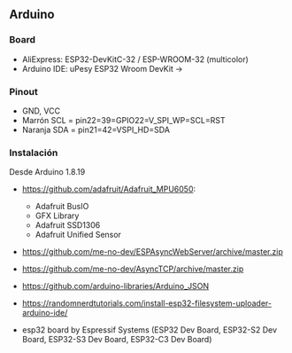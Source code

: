 ## Arduino

### Board 

- AliExpress: ESP32-DevKitC-32 / ESP-WROOM-32 (multicolor)
- Arduino IDE: uPesy ESP32 Wroom DevKit ->

### Pinout
- GND, VCC
- Marrón SCL = pin22=39=GPIO22=V_SPI_WP=SCL=RST
- Naranja SDA = pin21=42=VSPI_HD=SDA

### Instalación

Desde Arduino 1.8.19

- https://github.com/adafruit/Adafruit_MPU6050: 
	- Adafruit BusIO
	- GFX Library
	- Adafruit SSD1306
	- Adafruit Unified Sensor

- https://github.com/me-no-dev/ESPAsyncWebServer/archive/master.zip

- https://github.com/me-no-dev/AsyncTCP/archive/master.zip

- https://github.com/arduino-libraries/Arduino_JSON

- https://randomnerdtutorials.com/install-esp32-filesystem-uploader-arduino-ide/

- esp32 board by Espressif Systems (ESP32 Dev Board, ESP32-S2 Dev Board, ESP32-S3 Dev Board, ESP32-C3 Dev Board)
